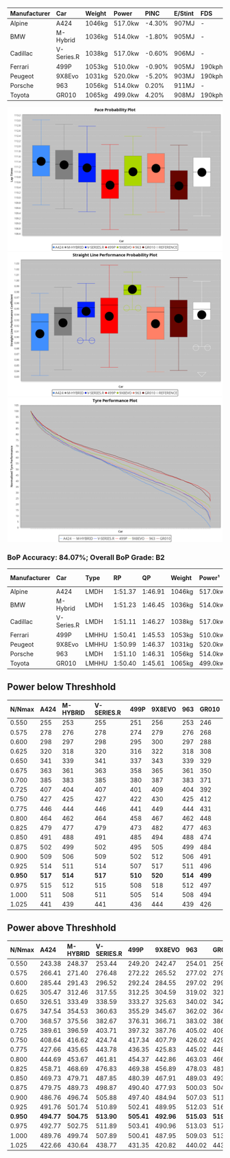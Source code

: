 | Manufacturer | Car        | Weight | Power   | PINC   | E/Stint | FDS     |
|:-|:-|:-|:-|:-|:-|:-|
| Alpine       | A424       | 1046kg | 517.0kw | -4.30% | 907MJ   |    -    |
| BMW          | M-Hybrid   | 1036kg | 514.0kw | -1.80% | 905MJ   |    -    |
| Cadillac     | V-Series.R | 1038kg | 517.0kw | -0.60% | 906MJ   |    -    |
| Ferrari      | 499P       | 1053kg | 510.0kw | -0.90% | 905MJ   | 190kph  |
| Peugeot      | 9X8Evo     | 1031kg | 520.0kw | -5.20% | 903MJ   | 190kph  |
| Porsche      | 963        | 1056kg | 514.0kw | 0.20%  | 911MJ   |    -    |
| Toyota       | GR010      | 1065kg | 499.0kw | 4.20%  | 908MJ   | 190kph  |

![PACECHART](./IMG/OFFICIAL.png)
![STRAIGHTLINEPERFORMANCECHART](./IMG/OFFICIAL_sp.png)
![TYREPERFORMANCECHART](./IMG/OFFICIAL_tw.png)

### BoP Accuracy: 84.07%; Overall BoP Grade: B2
| Manufacturer | Car        | Type  | RP      | QP      | Weight | Power¹  | Threshhold | PINC   | Power²   | E/Stint | AVG Vmax  | FDS     | RDLC | L/Stint | BOP-Grade | Model Accuracy | Model Points | Match%  | SimDiff |
|:-|:-|:-|:-|:-|:-|:-|:-|:-|:-|:-|:-|:-|:-|:-|:-|:-|:-|:-|:-|
| Alpine       | A424       | LMDH  | 1:51.37 | 1:46.91 | 1046kg | 517.0kw | 250.0kph   | -4.30% | 494.80kw |  907MJ  | 276.27kph |    -    | 1.03 | 34      | +C1       | 98.45%         | 2220         | 75.98%  | -0.42   |
| BMW          | M-Hybrid   | LMDH  | 1:51.23 | 1:46.45 | 1036kg | 514.0kw | 250.0kph   | -1.80% | 504.70kw |  905MJ  | 280.42kph |    -    | 1.04 | 34      | +B1       | 100.00%        | 3339         | 88.20%  | -0.37   |
| Cadillac     | V-Series.R | LMDH  | 1:51.11 | 1:46.27 | 1038kg | 517.0kw | 250.0kph   | -0.60% | 513.90kw |  906MJ  | 283.20kph |    -    | 1.03 | 34      | +B1       | 99.03%         | 6041         | 88.91%  | -0.01   |
| Ferrari      | 499P       | LMHHU | 1:50.41 | 1:45.53 | 1053kg | 510.0kw | 250.0kph   | -0.90% | 505.40kw |  905MJ  | 281.30kph | 190kph  | 1.06 | 34      | -C1       | 99.97%         | 7286         | 76.15%  | +0.45   |
| Peugeot      | 9X8Evo     | LMHHU | 1:50.99 | 1:46.37 | 1031kg | 520.0kw | 250.0kph   | -5.20% | 493.00kw |  903MJ  | 288.10kph | 190kph  | 1.03 | 34      | +B2       | 100.00%        | 1890         | 83.95%  | +0.20   |
| Porsche      | 963        | LMDH  | 1:51.10 | 1:46.31 | 1056kg | 514.0kw | 250.0kph   | 0.20%  | 515.00kw |  911MJ  | 280.00kph |    -    | 1.02 | 34      | ~A1       | 99.89%         | 15174        | 100.00% | -0.23   |
| Toyota       | GR010      | LMHHU | 1:50.40 | 1:45.61 | 1065kg | 499.0kw | 250.0kph   | 4.20%  | 520.00kw |  908MJ  | 281.05kph | 190kph  | 1.04 | 34      | -C1       | 99.82%         | 5457         | 75.28%  | +0.38   |

## Power below Threshhold
| N/Nmax    | A424    | M-HYBRID | V-SERIES.R | 499P    | 9X8EVO  | 963     | GR010   |
|:-|:-|:-|:-|:-|:-|:-|:-|
|  0.550    |  255    |  253     |  255       |  251    |  256    |  253    |  246    |
|  0.575    |  278    |  276     |  278       |  274    |  279    |  276    |  268    |
|  0.600    |  298    |  297     |  298       |  295    |  300    |  297    |  288    |
|  0.625    |  320    |  318     |  320       |  316    |  322    |  318    |  308    |
|  0.650    |  341    |  339     |  341       |  337    |  343    |  339    |  329    |
|  0.675    |  363    |  361     |  363       |  358    |  365    |  361    |  350    |
|  0.700    |  385    |  383     |  385       |  380    |  387    |  383    |  371    |
|  0.725    |  407    |  404     |  407       |  401    |  409    |  404    |  392    |
|  0.750    |  427    |  425     |  427       |  422    |  430    |  425    |  412    |
|  0.775    |  446    |  444     |  446       |  441    |  449    |  444    |  431    |
|  0.800    |  464    |  462     |  464       |  458    |  467    |  462    |  448    |
|  0.825    |  479    |  477     |  479       |  473    |  482    |  477    |  463    |
|  0.850    |  491    |  488     |  491       |  485    |  494    |  488    |  474    |
|  0.875    |  502    |  499     |  502       |  495    |  505    |  499    |  484    |
|  0.900    |  509    |  506     |  509       |  502    |  512    |  506    |  491    |
|  0.925    |  514    |  511     |  514       |  507    |  517    |  511    |  496    |
| **0.950** | **517** | **514**  | **517**    | **510** | **520** | **514** | **499** |
|  0.975    |  515    |  512     |  515       |  508    |  518    |  512    |  497    |
|  1.000    |  511    |  508     |  511       |  505    |  514    |  508    |  494    |
|  1.025    |  441    |  439     |  441       |  436    |  444    |  439    |  426    |

## Power above Threshhold
| N/Nmax    | A424       | M-HYBRID   | V-SERIES.R | 499P       | 9X8EVO     | 963        | GR010      |
|:-|:-|:-|:-|:-|:-|:-|:-|
|  0.550    |  243.38    |  248.37    |  253.44    |  249.20    |  242.47    |  254.01    |  256.47    |
|  0.575    |  266.41    |  271.40    |  276.48    |  272.22    |  265.52    |  277.02    |  279.51    |
|  0.600    |  285.44    |  291.43    |  296.52    |  292.24    |  284.55    |  297.02    |  299.55    |
|  0.625    |  305.47    |  312.46    |  317.55    |  312.25    |  304.59    |  319.02    |  321.59    |
|  0.650    |  326.51    |  333.49    |  338.59    |  333.27    |  325.63    |  340.02    |  342.63    |
|  0.675    |  347.54    |  354.53    |  360.63    |  355.29    |  345.67    |  362.02    |  364.67    |
|  0.700    |  368.57    |  375.56    |  382.67    |  376.31    |  366.71    |  383.02    |  386.71    |
|  0.725    |  389.61    |  396.59    |  403.71    |  397.32    |  387.76    |  405.02    |  408.75    |
|  0.750    |  408.64    |  416.62    |  424.74    |  417.34    |  407.79    |  426.02    |  429.79    |
|  0.775    |  427.66    |  435.65    |  443.78    |  436.35    |  425.83    |  445.02    |  448.83    |
|  0.800    |  444.69    |  453.67    |  461.81    |  454.37    |  442.86    |  463.03    |  466.86    |
|  0.825    |  458.71    |  468.69    |  476.83    |  469.38    |  456.89    |  478.03    |  481.89    |
|  0.850    |  469.73    |  479.71    |  487.85    |  480.39    |  467.91    |  489.03    |  493.91    |
|  0.875    |  479.75    |  489.73    |  498.87    |  490.40    |  477.93    |  500.03    |  504.93    |
|  0.900    |  486.76    |  496.74    |  505.88    |  497.40    |  484.94    |  507.03    |  511.94    |
|  0.925    |  491.76    |  501.74    |  510.89    |  502.41    |  489.95    |  512.03    |  516.95    |
| **0.950** | **494.77** | **504.75** | **513.90** | **505.41** | **492.96** | **515.03** | **519.96** |
|  0.975    |  492.77    |  502.75    |  511.89    |  503.41    |  490.96    |  513.03    |  517.95    |
|  1.000    |  489.76    |  499.74    |  507.89    |  500.41    |  487.95    |  509.03    |  513.95    |
|  1.025    |  422.66    |  430.64    |  438.77    |  431.35    |  420.82    |  440.02    |  443.82    |
